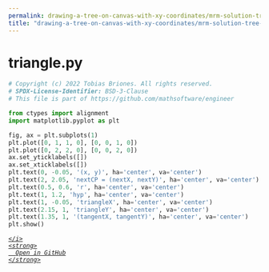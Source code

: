```yaml
---
permalink: drawing-a-tree-on-canvas-with-xy-coordinates/mrm-solution-tree---ep/files/triangle.py.html
title: "drawing-a-tree-on-canvas-with-xy-coordinates/mrm-solution-tree---ep/files/triangle.py"
---
```


# triangle.py
```python
# Copyright (c) 2022 Tobias Briones. All rights reserved.
# SPDX-License-Identifier: BSD-3-Clause
# This file is part of https://github.com/mathsoftware/engineer

from ctypes import alignment
import matplotlib.pyplot as plt

fig, ax = plt.subplots(1)
plt.plot([0, 1, 1, 0], [0, 0, 1, 0])
plt.plot([0, 2, 2, 0], [0, 0, 2, 0])
ax.set_yticklabels([])
ax.set_xticklabels([])
plt.text(0, -0.05, '(x, y)', ha='center', va='center')
plt.text(2, 2.05, 'nextCP = (nextX, nextY)', ha='center', va='center')
plt.text(0.5, 0.6, 'r', ha='center', va='center')
plt.text(1, 1.2, 'hyp', ha='center', va='center')
plt.text(1, -0.05, 'triangleX', ha='center', va='center')
plt.text(2.15, 1, 'triangleY', ha='center', va='center')
plt.text(1.35, 1, '(tangentX, tangentY)', ha='center', va='center')
plt.show()

```
<div class="social open-gh-btn my-4">
  <a class="btn btn-github" href="https://github.com/tobiasbriones/test-blog-deploy/tree/main/mathswe/representation/repsymo/2dp/mrm/feat/drawing-a-tree-on-canvas-with-xy-coordinates/mrm-solution-tree---ep/files/triangle.py" target="_blank">
    <i class="fab fa-github">
      
    </i>
    <strong>
      Open in GitHub
    </strong>
  </a>
</div>